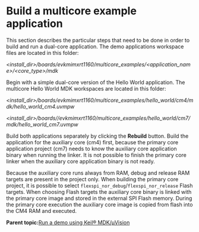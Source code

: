 # Build a multicore example application

This section describes the particular steps that need to be done in order to build and run a dual-core application. The demo applications workspace files are located in this folder:

*<install\_dir\>/boards/evkmimxrt1160/multicore\_examples/<application\_name\>/<core\_type\>/mdk*

Begin with a simple dual-core version of the Hello World application. The multicore Hello World MDK workspaces are located in this folder:

*<install\_dir\>/boards/evkmimxrt1160/multicore\_examples/hello\_world/cm4/mdk/hello\_world\_cm4.uvmpw*

*<install\_dir\>/boards//evkmimxrt1160/multicore\_examples/hello\_world/cm7/mdk/hello\_world\_cm7.uvmpw*

Build both applications separately by clicking the **Rebuild** button. Build the application for the auxiliary core \(cm4\) first, because the primary core application project \(cm7\) needs to know the auxiliary core application binary when running the linker. It is not possible to finish the primary core linker when the auxiliary core application binary is not ready.

Because the auxiliary core runs always from RAM, debug and release RAM targets are present in the project only. When building the primary core project, it is possible to select `flexspi_nor_debug`/`flexspi_nor_release` Flash targets. When choosing Flash targets the auxiliary core binary is linked with the primary core image and stored in the external SPI Flash memory. During the primary core execution the auxiliary core image is copied from flash into the CM4 RAM and executed.

**Parent topic:**[Run a demo using Keil® MDK/μVision](../topics/run_a_demo_using_keil_mdk_vision.md)

